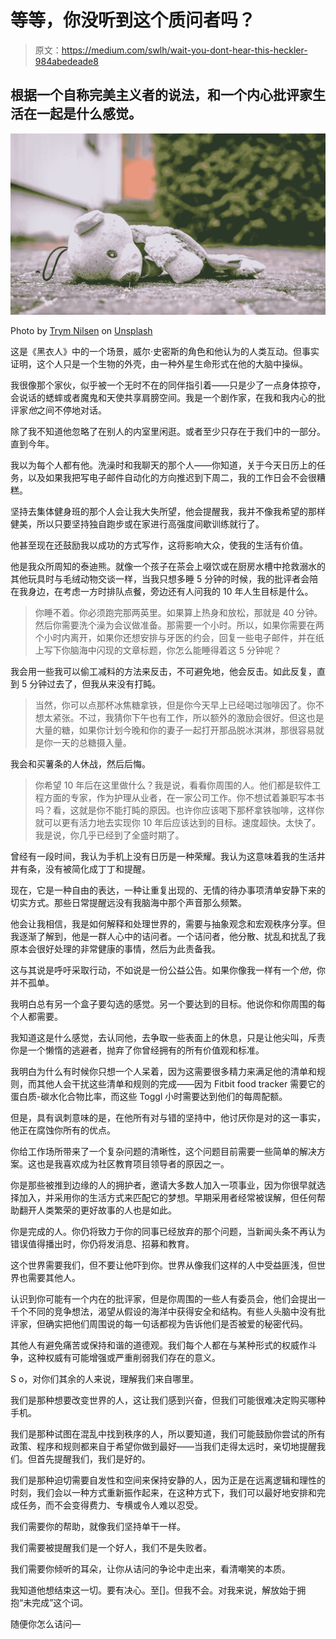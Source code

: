 # 等等，你没听到这个质问者吗？

> 原文：<https://medium.com/swlh/wait-you-dont-hear-this-heckler-984abedeade8>

## 根据一个自称完美主义者的说法，和一个内心批评家生活在一起是什么感觉。

![](img/ef2b4715992574d3757c85c479b59559.png)

Photo by [Trym Nilsen](https://unsplash.com/photos/eXV-LsWfCOo?utm_source=unsplash&utm_medium=referral&utm_content=creditCopyText) on [Unsplash](https://unsplash.com/search/photos/broken?utm_source=unsplash&utm_medium=referral&utm_content=creditCopyText)

这是《黑衣人》中的一个场景，威尔·史密斯的角色和他认为的人类互动。但事实证明，这个人只是一个生物的外壳，由一种外星生命形式在他的大脑中操纵。

我很像那个家伙，似乎被一个无时不在的同伴指引着——只是少了一点身体掠夺，会说话的蟋蟀或者魔鬼和天使共享肩膀空间。我是一个剧作家，在我和我内心的批评家*他*之间不停地对话。

除了我不知道他忽略了在别人的内室里闲逛。或者至少只存在于我们中的一部分。直到今年。

我以为每个人都有他。洗澡时和我聊天的那个人——你知道，关于今天日历上的任务，以及如果我把写电子邮件自动化的方向推迟到下周二，我的工作日会不会很糟糕。

坚持去集体健身班的那个人会让我大失所望，他会提醒我，我并不像我希望的那样健美，所以只要坚持独自跑步或在家进行高强度间歇训练就行了。

他甚至现在还鼓励我以成功的方式写作，这将影响大众，使我的生活有价值。

他是我众所周知的泰迪熊。就像一个孩子在茶会上啜饮或在厨房水槽中抢救溺水的其他玩具时与毛绒动物交谈一样，当我只想多睡 5 分钟的时候，我的批评者会陪在我身边，在考虑一方时排队点餐，旁边还有人问我的 10 年人生目标是什么。

> 你睡不着。你必须跑完那两英里。如果算上热身和放松，那就是 40 分钟。然后你需要洗个澡为会议做准备。那需要一个小时。所以，如果你需要在两个小时内离开，如果你还想安排与牙医的约会，回复一些电子邮件，并在纸上写下你脑海中闪现的文章标题，你怎么能睡得着这 5 分钟呢？

我会用一些我可以偷工减料的方法来反击，不可避免地，他会反击。如此反复，直到 5 分钟过去了，但我从来没有打盹。

> 当然，你可以点那杯冰焦糖拿铁，但是你今天早上已经喝过咖啡因了。你不想太紧张。不过，我猜你下午也有工作，所以额外的激励会很好。但这也是大量的糖，如果你计划今晚和你的妻子一起打开那品脱冰淇淋，那很容易就是你一天的总糖摄入量。

我会和买薯条的人休战，然后后悔。

> 你希望 10 年后在这里做什么？我是说，看看你周围的人。他们都是软件工程方面的专家，作为护理从业者，在一家公司工作。你不想试着兼职写本书吗？看，这就是你不能打盹的原因。也许你应该喝下那杯拿铁咖啡，这样你就可以更有活力地去实现你 10 年后应该达到的目标。速度超快。太快了。我是说，你几乎已经到了全盛时期了。

曾经有一段时间，我认为手机上没有日历是一种荣耀。我认为这意味着我的生活井井有条，没有被简化成丁丁和提醒。

现在，它是一种自由的表达，一种让重复出现的、无情的待办事项清单安静下来的切实方式。那些日常提醒远没有我脑海中那个声音那么频繁。

他会让我相信，我是如何解释和处理世界的，需要与抽象观念和宏观秩序分享。但我逐渐了解到，他是一群人心中的诘问者。一个诘问者，他分散、扰乱和扰乱了我原本会很好处理的非常健康的事情，然后为此责备我。

这与其说是呼吁采取行动，不如说是一份公益公告。如果你像我一样有一个*他*，你并不孤单。

我明白总有另一个盒子要勾选的感觉。另一个要达到的目标。他说你和你周围的每个人都需要。

我知道这是什么感觉，去认同他，去争取一些表面上的休息，只是让他尖叫，斥责你是一个懒惰的逃避者，抛弃了你曾经拥有的所有价值观和标准。

我明白为什么有时候你只想一个人呆着，因为这需要很多精力来满足他的清单和规则，而其他人会干扰这些清单和规则的完成——因为 Fitbit food tracker 需要它的蛋白质-碳水化合物比率，而这些 Toggl 小时需要达到他们的每周配额。

但是，具有讽刺意味的是，在他所有对与错的坚持中，他讨厌你是对的这一事实，他正在腐蚀你所有的优点。

你给工作场所带来了一个复杂问题的清晰性，这个问题目前需要一些简单的解决方案。这也是我喜欢成为社区教育项目领导者的原因之一。

你是那些被推到边缘的人的拥护者，邀请大多数人加入一项事业，因为你很早就选择加入，并采用你的生活方式来匹配它的梦想。早期采用者经常被误解，但任何帮助翻开人类繁荣的更好故事的人也是如此。

你是完成的人。你仍将致力于你的同事已经放弃的那个问题，当新闻头条不再认为错误值得播出时，你仍将发消息、招募和教育。

这个世界需要我们，但不要让他吓到你。世界从像我们这样的人中受益匪浅，但世界也需要其他人。

认识到你可能有一个内在的批评家，但是你周围的一些人有委员会，他们会提出一千个不同的竞争想法，渴望从假设的海洋中获得安全和结构。有些人头脑中没有批评家，但确实把他们周围说的每一句话都视为告诉他们是否被爱的秘密代码。

其他人有避免痛苦或保持和谐的道德观。我们每个人都在与某种形式的权威作斗争，这种权威有可能增强或严重削弱我们存在的意义。

S o，对你们其余的人来说，理解我们来自哪里。

我们是那种想要改变世界的人，这让我们感到兴奋，但我们可能很难决定购买哪种手机。

我们是那种试图在混乱中找到秩序的人，所以要知道，我们可能鼓励你尝试的所有政策、程序和规则都来自于希望你做到最好——当我们走得太远时，亲切地提醒我们。但首先提醒我们，我们是好的。

我们是那种迫切需要自发性和空间来保持安静的人，因为正是在远离逻辑和理性的时刻，我们会以一种方式重新振作起来，在这种方式下，我们可以最好地安排和完成任务，而不会变得费力、专横或令人难以忍受。

我们需要你的帮助，就像我们坚持单干一样。

我们需要被提醒我们是一个好人，我们不是失败者。

我们需要你倾听的耳朵，让你从诘问的争论中走出来，看清嘲笑的本质。

我知道他想结束这一切。要有决心。至[]。但我不会。对我来说，解放始于拥抱“未完成”这个词。

随便你怎么诘问—